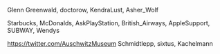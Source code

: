 Glenn Greenwald, doctorow, KendraLust, Asher_Wolf

Starbucks, McDonalds, AskPlayStation, British_Airways, AppleSupport, SUBWAY, Wendys



https://twitter.com/AuschwitzMuseum
Schmidtlepp, sixtus, Kachelmann